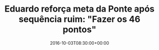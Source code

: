 ---
layout: post
title: "Eduardo reforça meta da Ponte após sequência ruim: \"Fazer os 46 pontos\""
date: 2016-10-03T08:30:00+00:00
external_link: "http://globoesporte.globo.com/sp/campinas-e-regiao/futebol/times/ponte-preta/noticia/2016/10/eduardo-reforca-meta-da-ponte-apos-sequencia-ruim-fazer-os-46-pontos.html"
categories: news globo.com
---